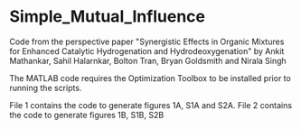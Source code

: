 # Simple_Mutual_Influence
Code from the perspective paper "Synergistic Effects in Organic Mixtures for Enhanced Catalytic Hydrogenation and Hydrodeoxygenation" by Ankit Mathankar, Sahil Halarnkar, Bolton Tran, Bryan Goldsmith and Nirala Singh

The MATLAB code requires the Optimization Toolbox to be installed prior to running the scripts. 

File 1 contains the code to generate figures 1A, S1A and S2A. File 2 contains the code to generate figures 1B, S1B, S2B

